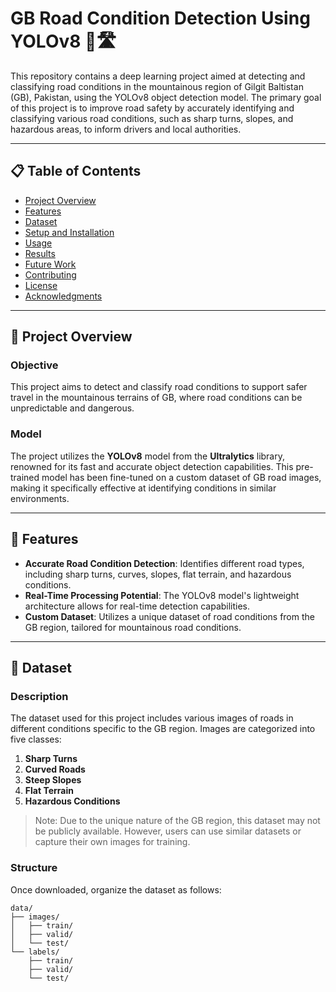 # GB Road Condition Detection Using YOLOv8 🚗🛣️

This repository contains a deep learning project aimed at detecting and classifying road conditions in the mountainous region of Gilgit Baltistan (GB), Pakistan, using the YOLOv8 object detection model. The primary goal of this project is to improve road safety by accurately identifying and classifying various road conditions, such as sharp turns, slopes, and hazardous areas, to inform drivers and local authorities.

---

## 📋 Table of Contents
- [Project Overview](#project-overview)
- [Features](#features)
- [Dataset](#dataset)
- [Setup and Installation](#setup-and-installation)
- [Usage](#usage)
- [Results](#results)
- [Future Work](#future-work)
- [Contributing](#contributing)
- [License](#license)
- [Acknowledgments](#acknowledgments)

---

## 📖 Project Overview

### Objective
This project aims to detect and classify road conditions to support safer travel in the mountainous terrains of GB, where road conditions can be unpredictable and dangerous.

### Model
The project utilizes the **YOLOv8** model from the **Ultralytics** library, renowned for its fast and accurate object detection capabilities. This pre-trained model has been fine-tuned on a custom dataset of GB road images, making it specifically effective at identifying conditions in similar environments.

---

## 🚀 Features

- **Accurate Road Condition Detection**: Identifies different road types, including sharp turns, curves, slopes, flat terrain, and hazardous conditions.
- **Real-Time Processing Potential**: The YOLOv8 model's lightweight architecture allows for real-time detection capabilities.
- **Custom Dataset**: Utilizes a unique dataset of road conditions from the GB region, tailored for mountainous road conditions.

---

## 📂 Dataset

### Description
The dataset used for this project includes various images of roads in different conditions specific to the GB region. Images are categorized into five classes:
1. **Sharp Turns**
2. **Curved Roads**
3. **Steep Slopes**
4. **Flat Terrain**
5. **Hazardous Conditions**

> Note: Due to the unique nature of the GB region, this dataset may not be publicly available. However, users can use similar datasets or capture their own images for training.

### Structure
Once downloaded, organize the dataset as follows:
```plaintext
data/
├── images/
│   ├── train/
│   ├── valid/
│   └── test/
└── labels/
    ├── train/
    ├── valid/
    └── test/

